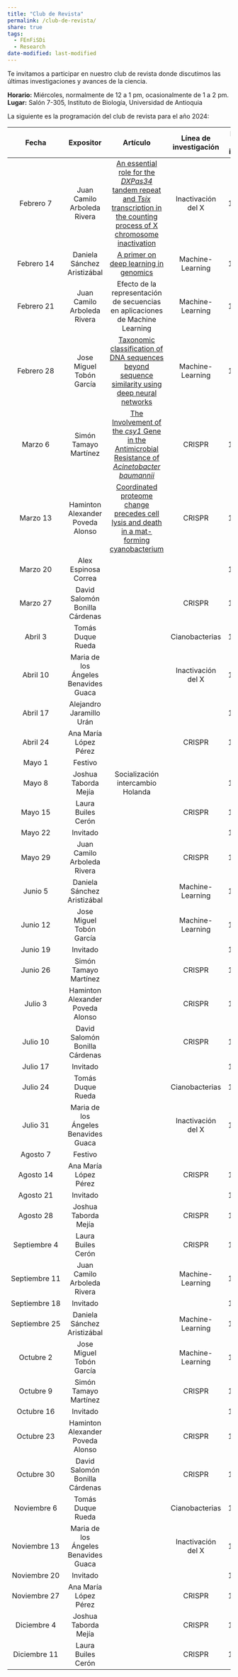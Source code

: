```yaml
---
title: "Club de Revista"
permalink: /club-de-revista/
share: true
tags:
  - FEnFiSDi
  - Research 
date-modified: last-modified
---
```


Te invitamos a participar en nuestro club de revista donde discutimos las últimas investigaciones y avances de la ciencia.

**Horario:** Miércoles, normalmente de 12 a 1 pm, ocasionalmente de 1 a 2 pm.\
**Lugar:** Salón 7-305, Instituto de Biología, Universidad de Antioquia

La siguiente es la programación del club de revista para el año 2024:

|     Fecha     |              Expositor               |                                                                                  Artículo                                                                                  | Línea de investigación | Hora de inicio |
|:-------------:|:-------------:|:-------------:|:-------------:|:-------------:|
|   Febrero 7   |     Juan Camilo Arboleda Rivera      | [An essential role for the *DXPas34* tandem repeat and *Tsix* transcription in the counting process of X chromosome inactivation](https://doi.org/10.1073/pnas.0602381103) |   Inactivación del X   |     12:00      |
|  Febrero 14   |     Daniela Sánchez Aristizábal      |                                             [A primer on deep learning in genomics](https://doi.org/10.1038/s41588-018-0295-5)                                             |    Machine-Learning    |     12:00      |
|  Febrero 21   |     Juan Camilo Arboleda Rivera      |                                               Efecto de la representación de secuencias en aplicaciones de Machine Learning                                                |    Machine-Learning    |     12:00      |
|  Febrero 28   |       Jose Miguel Tobón García       |                 [Taxonomic classification of DNA sequences beyond sequence similarity using deep neural networks](https://doi.org/10.1073/pnas.2122636119)                 |    Machine-Learning    |     13:00      |
|    Marzo 6    |        Simón Tamayo Martínez         |               [The Involvement of the *csy1* Gene in the Antimicrobial Resistance of *Acinetobacter baumannii*](https://doi.org/10.3389%2Ffmed.2022.797104)                |         CRISPR         |     12:00      |
|   Marzo 13    |   Haminton Alexander Poveda Alonso   |                  [Coordinated proteome change precedes cell lysis and death in a mat-forming cyanobacterium](https://doi.org/10.1038/s41396-023-01545-3)                   |         CRISPR         |     13:00      |
|   Marzo 20    |         Alex Espinosa Correa         |                                                                                                                                                                            |                        |     12:00      |
|   Marzo 27    |    David Salomón Bonilla Cárdenas    |                                                                                                                                                                            |         CRISPR         |     12:00      |
|    Abril 3    |          Tomás Duque Rueda           |                                                                                                                                                                            |     Cianobacterias     |     12:00      |
|   Abril 10    | Maria de los Ángeles Benavides Guaca |                                                                                                                                                                            |   Inactivación del X   |     12:00      |
|   Abril 17    |       Alejandro Jaramillo Urán       |                                                                                                                                                                            |                        |     12:00      |
|   Abril 24    |        Ana María López Pérez         |                                                                                                                                                                            |         CRISPR         |     12:00      |
|    Mayo 1     |               Festivo                |                                                                                                                                                                            |                        |                |
|    Mayo 8     |         Joshua Taborda Mejía         |                                                                     Socialización intercambio Holanda                                                                      |                        |     12:00      |
|    Mayo 15    |          Laura Builes Cerón          |                                                                                                                                                                            |         CRISPR         |     12:00      |
|    Mayo 22    |               Invitado               |                                                                                                                                                                            |                        |     12:00      |
|    Mayo 29    |     Juan Camilo Arboleda Rivera      |                                                                                                                                                                            |         CRISPR         |     12:00      |
|    Junio 5    |     Daniela Sánchez Aristizábal      |                                                                                                                                                                            |    Machine-Learning    |     12:00      |
|   Junio 12    |       Jose Miguel Tobón García       |                                                                                                                                                                            |    Machine-Learning    |     13:00      |
|   Junio 19    |               Invitado               |                                                                                                                                                                            |                        |     12:00      |
|   Junio 26    |        Simón Tamayo Martínez         |                                                                                                                                                                            |         CRISPR         |     12:00      |
|    Julio 3    |   Haminton Alexander Poveda Alonso   |                                                                                                                                                                            |         CRISPR         |     12:00      |
|   Julio 10    |    David Salomón Bonilla Cárdenas    |                                                                                                                                                                            |         CRISPR         |     12:00      |
|   Julio 17    |               Invitado               |                                                                                                                                                                            |                        |     12:00      |
|   Julio 24    |          Tomás Duque Rueda           |                                                                                                                                                                            |     Cianobacterias     |     12:00      |
|   Julio 31    | Maria de los Ángeles Benavides Guaca |                                                                                                                                                                            |   Inactivación del X   |     12:00      |
|   Agosto 7    |               Festivo                |                                                                                                                                                                            |                        |                |
|   Agosto 14   |        Ana María López Pérez         |                                                                                                                                                                            |         CRISPR         |     12:00      |
|   Agosto 21   |               Invitado               |                                                                                                                                                                            |                        |     12:00      |
|   Agosto 28   |         Joshua Taborda Mejía         |                                                                                                                                                                            |         CRISPR         |     12:00      |
| Septiembre 4  |          Laura Builes Cerón          |                                                                                                                                                                            |         CRISPR         |     12:00      |
| Septiembre 11 |     Juan Camilo Arboleda Rivera      |                                                                                                                                                                            |    Machine-Learning    |     12:00      |
| Septiembre 18 |               Invitado               |                                                                                                                                                                            |                        |     12:00      |
| Septiembre 25 |     Daniela Sánchez Aristizábal      |                                                                                                                                                                            |    Machine-Learning    |     12:00      |
|   Octubre 2   |       Jose Miguel Tobón García       |                                                                                                                                                                            |    Machine-Learning    |     13:00      |
|   Octubre 9   |        Simón Tamayo Martínez         |                                                                                                                                                                            |         CRISPR         |     12:00      |
|  Octubre 16   |               Invitado               |                                                                                                                                                                            |                        |     12:00      |
|  Octubre 23   |   Haminton Alexander Poveda Alonso   |                                                                                                                                                                            |         CRISPR         |     12:00      |
|  Octubre 30   |    David Salomón Bonilla Cárdenas    |                                                                                                                                                                            |         CRISPR         |     12:00      |
|  Noviembre 6  |          Tomás Duque Rueda           |                                                                                                                                                                            |     Cianobacterias     |     12:00      |
| Noviembre 13  | Maria de los Ángeles Benavides Guaca |                                                                                                                                                                            |   Inactivación del X   |     12:00      |
| Noviembre 20  |               Invitado               |                                                                                                                                                                            |                        |     12:00      |
| Noviembre 27  |        Ana María López Pérez         |                                                                                                                                                                            |         CRISPR         |     12:00      |
|  Diciembre 4  |         Joshua Taborda Mejía         |                                                                                                                                                                            |         CRISPR         |     12:00      |
| Diciembre 11  |          Laura Builes Cerón          |                                                                                                                                                                            |         CRISPR         |     12:00      |

